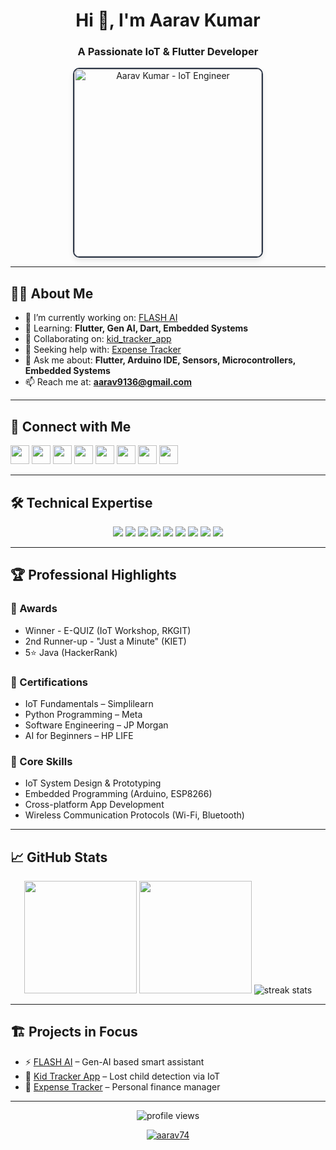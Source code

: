 <h1 align="center">Hi 👋, I'm Aarav Kumar</h1>
<h3 align="center">A Passionate IoT & Flutter Developer</h3>


<div align="center">
  <img src="https://i.pinimg.com/736x/5a/0e/5d/5a0e5d381a17babebc7ce559a586fe39.jpg" alt="Aarav Kumar - IoT Engineer" width="300" style="border-radius: 10px; border: 2px solid #2D3748; box-shadow: 0 4px 8px rgba(0,0,0,0.1);" />
</div>

---

## 👨‍💻 About Me

- 🔭 I’m currently working on: [FLASH AI](https://github.com/Aarav74/temp_flash_ai.git)
- 🌱 Learning: **Flutter, Gen AI, Dart, Embedded Systems**
- 👯 Collaborating on: [kid_tracker_app](https://github.com/Aarav74/kid_tracker_app.git)
- 🤝 Seeking help with: [Expense Tracker](https://github.com/Aarav74/expense_tracker.git)
- 💬 Ask me about: **Flutter, Arduino IDE, Sensors, Microcontrollers, Embedded Systems**
- 📫 Reach me at: **aarav9136@gmail.com**

---

## 🔗 Connect with Me

<p align="left">
  <a href="https://twitter.com/aarav784" target="blank"><img src="https://img.shields.io/badge/-@aarav784-1DA1F2?style=flat&logo=Twitter&logoColor=white" height="30"/></a>
  <a href="https://linkedin.com/in/aarav-kumar" target="blank"><img src="https://img.shields.io/badge/-Aarav_Kumar-0077B5?style=flat&logo=Linkedin&logoColor=white" height="30"/></a>
  <a href="https://instagram.com/_.aaravvv.3107" target="blank"><img src="https://img.shields.io/badge/-Instagram-E4405F?style=flat&logo=Instagram&logoColor=white" height="30"/></a>
  <a href="https://www.codechef.com/users/aarav9136" target="blank"><img src="https://img.shields.io/badge/-CodeChef-5B4638?style=flat&logo=CodeChef&logoColor=white" height="30"/></a>
  <a href="https://www.hackerrank.com/aarav9136" target="blank"><img src="https://img.shields.io/badge/-HackerRank-2EC866?style=flat&logo=HackerRank&logoColor=white" height="30"/></a>
  <a href="https://codeforces.com/profile/aarav784" target="blank"><img src="https://img.shields.io/badge/-Codeforces-1F8ACB?style=flat&logo=Codeforces&logoColor=white" height="30"/></a>
  <a href="https://www.leetcode.com/aarav784" target="blank"><img src="https://img.shields.io/badge/-LeetCode-FFA116?style=flat&logo=LeetCode&logoColor=white" height="30"/></a>
  <a href="https://auth.geeksforgeeks.org/user/aarave065" target="blank"><img src="https://img.shields.io/badge/-GeeksforGeeks-2F8D46?style=flat&logo=GeeksforGeeks&logoColor=white" height="30"/></a>
</p>

---

## 🛠 Technical Expertise

<div align="center">
  <img src="https://img.shields.io/badge/Flutter-02569B?style=for-the-badge&logo=flutter&logoColor=white" />
  <img src="https://img.shields.io/badge/Dart-0175C2?style=for-the-badge&logo=dart&logoColor=white" />
  <img src="https://img.shields.io/badge/Arduino-00979D?style=for-the-badge&logo=Arduino&logoColor=white" />
  <img src="https://img.shields.io/badge/Python-3776AB?style=for-the-badge&logo=python&logoColor=white" />
  <img src="https://img.shields.io/badge/Java-ED8B00?style=for-the-badge&logo=openjdk&logoColor=white" />
  <img src="https://img.shields.io/badge/Firebase-FFCA28?style=for-the-badge&logo=firebase&logoColor=black" />
  <img src="https://img.shields.io/badge/Node.js-339933?style=for-the-badge&logo=node.js&logoColor=white" />
  <img src="https://img.shields.io/badge/MongoDB-47A248?style=for-the-badge&logo=mongodb&logoColor=white" />
  <img src="https://img.shields.io/badge/OpenCV-5C3EE8?style=for-the-badge&logo=opencv&logoColor=white" />
</div>

---

## 🏆 Professional Highlights

### 🏅 Awards
- Winner - E-QUIZ (IoT Workshop, RKGIT)
- 2nd Runner-up - "Just a Minute" (KIET)
- 5⭐ Java (HackerRank)

### 📜 Certifications
- IoT Fundamentals – Simplilearn
- Python Programming – Meta
- Software Engineering – JP Morgan
- AI for Beginners – HP LIFE

### 🔧 Core Skills
- IoT System Design & Prototyping  
- Embedded Programming (Arduino, ESP8266)  
- Cross-platform App Development  
- Wireless Communication Protocols (Wi-Fi, Bluetooth)

---

## 📈 GitHub Stats

<div align="center">
  <img height="180em" src="https://github-readme-stats.vercel.app/api?username=aarav74&show_icons=true&theme=algolia&include_all_commits=true&count_private=true"/>
  <img height="180em" src="https://github-readme-stats.vercel.app/api/top-langs/?username=aarav74&layout=compact&langs_count=8&theme=algolia"/>
  <img src="https://github-readme-streak-stats.herokuapp.com/?user=aarav74&theme=algolia" alt="streak stats"/>
</div>

---

## 🏗 Projects in Focus

- ⚡ [FLASH AI](https://github.com/Aarav74/temp_flash_ai.git) – Gen-AI based smart assistant
- 👶 [Kid Tracker App](https://github.com/Aarav74/kid_tracker_app.git) – Lost child detection via IoT
- 💸 [Expense Tracker](https://github.com/Aarav74/expense_tracker.git) – Personal finance manager

---
<p align="center">
  <img src="https://komarev.com/ghpvc/?username=aarav74&label=Profile+Views&color=0e75b6&style=flat" alt="profile views" />
</p>

<p align="center">
  <a href="https://github.com/ryo-ma/github-profile-trophy">
    <img src="https://github-profile-trophy.vercel.app/?username=aarav74&theme=algolia" alt="aarav74" />
  </a>
</p>
